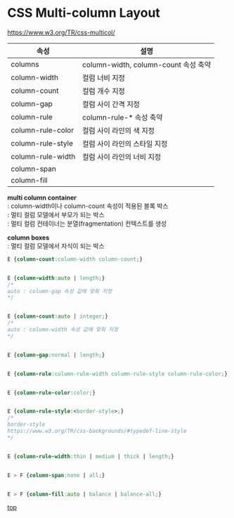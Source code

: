 # CSS Multi-column Layout

https://www.w3.org/TR/css-multicol/


속성 | 설명
---|---
columns           | column-width, column-count 속성 축약
column-width      | 컬럼 너비 지정
column-count      | 컬럼 개수 지정
column-gap        | 컬럼 사이 간격 지정
column-rule       | column-rule-* 속성 축약  
column-rule-color | 컬럼 사이 라인의 색 지정
column-rule-style | 컬럼 사이 라인의 스타일 지정
column-rule-width | 컬럼 사이 라인의 너비 지정
column-span       |
column-fill       |


**multi column container**  
: column-width이나 column-count 속성이 적용된 블록 박스        
: 멀티 컬럼 모델에서 부모가 되는 박스   
: 멀티 컬럼 컨테이너는 분열(fragmentation) 컨텍스트를 생성   


**column boxes**   
: 멀티 컬럼 모델에서 자식이 되는 박스    


```css
E {column-count:column-width column-count;}


E {column-width:auto | length;}
/*
auto : column-gap 속성 값에 맞춰 지정
*/


E {column-count:auto | integer;}
/*
auto : column-width 속성 값에 맞춰 지정
*/


E {column-gap:normal | length;}


E {column-rule:column-rule-width column-rule-style column-rule-color;}


E {column-rule-color:color;}


E {column-rule-style:<border-style>;}
/*
border-style
https://www.w3.org/TR/css-backgrounds/#typedef-line-style
*/


E {column-rule-width:thin | medium | thick | length;}


E > F {column-span:none | all;}


E > F {column-fill:auto | balance | balance-all;}
```


[top](#)
